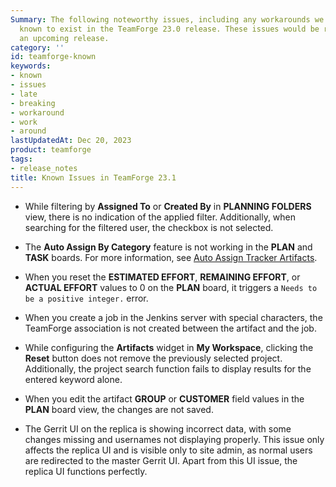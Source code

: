 ```yaml
---
Summary: The following noteworthy issues, including any workarounds we may have, are
  known to exist in the TeamForge 23.0 release. These issues would be resolved in
  an upcoming release.
category: ''
id: teamforge-known
keywords:
- known
- issues
- late
- breaking
- workaround
- work
- around
lastUpdatedAt: Dec 20, 2023
product: teamforge
tags:
- release_notes
title: Known Issues in TeamForge 23.1
---
```


<!-- See, https://forge.collab.net/sf/go/artf423728 -->
* While filtering by **Assigned To** or **Created By** in **PLANNING FOLDERS** view, there is no indication of the applied filter. Additionally, when searching for the filtered user, the checkbox is not selected.
<!-- See, https://forge.collab.net/sf/go/artf424190 and https://forge.collab.net/sf/go/artf424195-->
* The **Auto Assign By Category** feature is not working in the **PLAN** and **TASK** boards. For more information, see [Auto Assign Tracker Artifacts](../trackers-creatingatracker#autoassigntrackerartifacts).
<!-- See, https://forge.collab.net/sf/go/artf424205 -->
* When you reset the **ESTIMATED EFFORT**, **REMAINING EFFORT**, or **ACTUAL EFFORT** values to 0 on the **PLAN** board, it triggers a `Needs to be a positive integer.` error.
<!-- See, https://forge.collab.net/sf/go/artf424198 -->
* When you create a job in the Jenkins server with special characters, the TeamForge association is not created between the artifact and the job.
<!-- See, https://forge.collab.net/sf/go/artf423518 -->
* While configuring the **Artifacts** widget in **My Workspace**, clicking the **Reset** button does not remove the previously selected project. Additionally, the project search function fails to display results for the entered keyword alone.
<!-- See, https://forge.collab.net/sf/go/artf424189 -->
* When you edit the artifact **GROUP** or **CUSTOMER** field values in the **PLAN** board view, the changes are not saved.
<!-- See, https://forge.collab.net/sf/go/artf424234 -->
* The Gerrit UI on the replica is showing incorrect data, with some changes missing and usernames not displaying properly. This issue only affects the replica UI and is visible only to site admin, as normal users are redirected to the master Gerrit UI. Apart from this UI issue, the replica UI functions perfectly.

